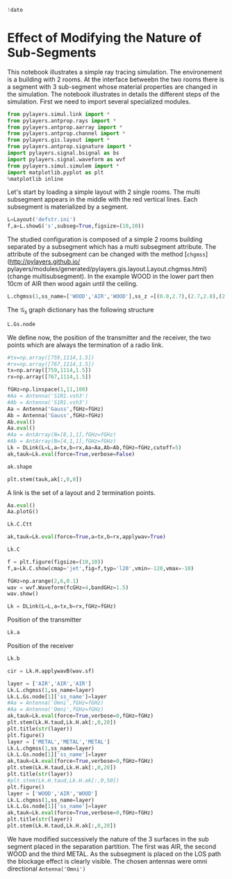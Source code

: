 ```python
!date
```

# Effect of Modifying the Nature of Sub-Segments

This notebook illustrates a simple ray tracing simulation. The environement 
is a building with 2 rooms. At the interface betweebn the two rooms there is 
a segment with 3 sub-segment whose material properties are changed in the simulation. The notebook illustrates in details the different steps of the simulation. First we need to import several specialized modules. 

```python
from pylayers.simul.link import *
from pylayers.antprop.rays import *
from pylayers.antprop.aarray import *
from pylayers.antprop.channel import *
from pylayers.gis.layout import *
from pylayers.antprop.signature import *
import pylayers.signal.bsignal as bs
import pylayers.signal.waveform as wvf
from pylayers.simul.simulem import *
import matplotlib.pyplot as plt
%matplotlib inline
```

Let's start by loading a simple layout with 2 single rooms. The multi subsegment
appears in the middle with the red vertical lines. Each subsegment is
materialized by a  segment.

```python
L=Layout('defstr.ini')
f,a=L.showG('s',subseg=True,figsize=(10,10))
```

The studied configuration is composed of a simple 2 rooms building separated by
a subsegment which has a multi subsegment attribute. The attribute of the
subsegment can be changed  with the method [`chgmss`](http://pylayers.github.io/
pylayers/modules/generated/pylayers.gis.layout.Layout.chgmss.html) (change
multisubsegment). In the example WOOD in the lower part then 10cm of AIR then
wood again until the ceiling.

```python
L.chgmss(1,ss_name=['WOOD','AIR','WOOD'],ss_z =[(0.0,2.7),(2.7,2.8),(2.8,3)],ss_offset=[0,0,0])
```


The $\mathcal{G}_s$ graph dictionary has the following structure

```python
L.Gs.node
```

We define now, the position of the transmitter and the receiver, the two points which are always the termination of a radio link.

```python
#tx=np.array([759,1114,1.5])
#rx=np.array([767,1114,1.5])
tx=np.array([759,1114,1.5])
rx=np.array([767,1114,1.5])
```


```python
fGHz=np.linspace(1,11,100)
#Aa = Antenna('S1R1.vsh3')
#Ab = Antenna('S1R1.vsh3')
Aa = Antenna('Gauss',fGHz=fGHz)
Ab = Antenna('Gauss',fGHz=fGHz)
Ab.eval()
Aa.eval()
#Aa = AntArray(N=[8,1,1],fGHz=fGHz)
#Ab = AntArray(N=[4,1,1],fGHz=fGHz)
Lk = DLink(L=L,a=tx,b=rx,Aa=Aa,Ab=Ab,fGHz=fGHz,cutoff=5)
ak,tauk=Lk.eval(force=True,verbose=False)
```

```python
ak.shape
```

```python
plt.stem(tauk,ak[:,0,0])
```

A link is the set of a layout and 2 termination points.

```python
Aa.eval()
Aa.plotG()
```

```python
Lk.C.Ctt
```

```python
ak,tauk=Lk.eval(force=True,a=tx,b=rx,applywav=True)
```

```python
Lk.C
```

```python
f = plt.figure(figsize=(10,10))
f,a=Lk.C.show(cmap='jet',fig=f,typ='l20',vmin=-120,vmax=-10)
```

```python
fGHz=np.arange(2,6,0.1)
wav = wvf.Waveform(fcGHz=4,bandGHz=1.5)
wav.show()
```

```python
Lk = DLink(L=L,a=tx,b=rx,fGHz=fGHz)
```

Position of the transmitter 

```python
Lk.a
```

Position of the receiver

```python
Lk.b
```

```python
cir = Lk.H.applywavB(wav.sf)
```

```python
layer = ['AIR','AIR','AIR']
Lk.L.chgmss(1,ss_name=layer)
Lk.L.Gs.node[1]['ss_name']=layer
#Aa = Antenna('Omni',fGHz=fGHz)
#Aa = Antenna('Omni',fGHz=fGHz)
ak,tauk=Lk.eval(force=True,verbose=0,fGHz=fGHz)
plt.stem(Lk.H.taud,Lk.H.ak[:,0,20])
plt.title(str(layer))
plt.figure()
layer = ['METAL','METAL','METAL']
Lk.L.chgmss(1,ss_name=layer)
Lk.L.Gs.node[1]['ss_name']=layer
ak,tauk=Lk.eval(force=True,verbose=0,fGHz=fGHz)
plt.stem(Lk.H.taud,Lk.H.ak[:,0,20])
plt.title(str(layer))
#plt.stem(Lk.H.taud,Lk.H.ak[:,0,50])
plt.figure()
layer = ['WOOD','AIR','WOOD']
Lk.L.chgmss(1,ss_name=layer)
Lk.L.Gs.node[1]['ss_name']=layer
ak,tauk=Lk.eval(force=True,verbose=0,fGHz=fGHz)
plt.title(str(layer))
plt.stem(Lk.H.taud,Lk.H.ak[:,0,20])
```


We have modified successively the nature of the 3 surfaces in the sub segment
placed in the separation partition. The first was AIR, the second WOOD and the
third METAL. As the subsegment is placed on the LOS path the blockage effect is
clearly visible.
The chosen antennas were omni directional `Antenna('Omni')`
